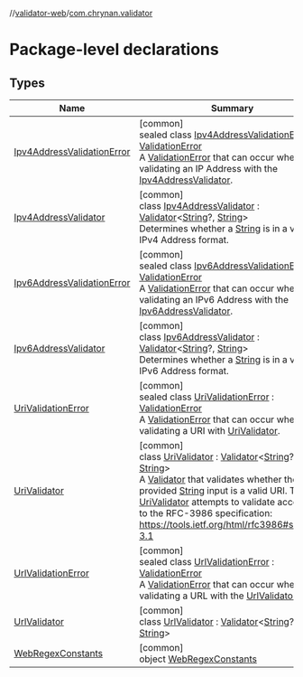 //[validator-web](../../index.md)/[com.chrynan.validator](index.md)

# Package-level declarations

## Types

| Name | Summary |
|---|---|
| [Ipv4AddressValidationError](-ipv4-address-validation-error/index.md) | [common]<br>sealed class [Ipv4AddressValidationError](-ipv4-address-validation-error/index.md) : [ValidationError](../../../validator-core/validator-core/com.chrynan.validator/-validation-error/index.md)<br>A [ValidationError](../../../validator-core/validator-core/com.chrynan.validator/-validation-error/index.md) that can occur when validating an IP Address with the [Ipv4AddressValidator](-ipv4-address-validator/index.md). |
| [Ipv4AddressValidator](-ipv4-address-validator/index.md) | [common]<br>class [Ipv4AddressValidator](-ipv4-address-validator/index.md) : [Validator](../../../validator-core/validator-core/com.chrynan.validator/-validator/index.md)&lt;[String](https://kotlinlang.org/api/latest/jvm/stdlib/kotlin/-string/index.html)?, [String](https://kotlinlang.org/api/latest/jvm/stdlib/kotlin/-string/index.html)&gt; <br>Determines whether a [String](https://kotlinlang.org/api/latest/jvm/stdlib/kotlin/-string/index.html) is in a valid IPv4 Address format. |
| [Ipv6AddressValidationError](-ipv6-address-validation-error/index.md) | [common]<br>sealed class [Ipv6AddressValidationError](-ipv6-address-validation-error/index.md) : [ValidationError](../../../validator-core/validator-core/com.chrynan.validator/-validation-error/index.md)<br>A [ValidationError](../../../validator-core/validator-core/com.chrynan.validator/-validation-error/index.md) that can occur when validating an IPv6 Address with the [Ipv6AddressValidator](-ipv6-address-validator/index.md). |
| [Ipv6AddressValidator](-ipv6-address-validator/index.md) | [common]<br>class [Ipv6AddressValidator](-ipv6-address-validator/index.md) : [Validator](../../../validator-core/validator-core/com.chrynan.validator/-validator/index.md)&lt;[String](https://kotlinlang.org/api/latest/jvm/stdlib/kotlin/-string/index.html)?, [String](https://kotlinlang.org/api/latest/jvm/stdlib/kotlin/-string/index.html)&gt; <br>Determines whether a [String](https://kotlinlang.org/api/latest/jvm/stdlib/kotlin/-string/index.html) is in a valid IPv6 Address format. |
| [UriValidationError](-uri-validation-error/index.md) | [common]<br>sealed class [UriValidationError](-uri-validation-error/index.md) : [ValidationError](../../../validator-core/validator-core/com.chrynan.validator/-validation-error/index.md)<br>A [ValidationError](../../../validator-core/validator-core/com.chrynan.validator/-validation-error/index.md) that can occur when validating a URI with [UriValidator](-uri-validator/index.md). |
| [UriValidator](-uri-validator/index.md) | [common]<br>class [UriValidator](-uri-validator/index.md) : [Validator](../../../validator-core/validator-core/com.chrynan.validator/-validator/index.md)&lt;[String](https://kotlinlang.org/api/latest/jvm/stdlib/kotlin/-string/index.html)?, [String](https://kotlinlang.org/api/latest/jvm/stdlib/kotlin/-string/index.html)&gt; <br>A [Validator](../../../validator-core/validator-core/com.chrynan.validator/-validator/index.md) that validates whether the provided [String](https://kotlinlang.org/api/latest/jvm/stdlib/kotlin/-string/index.html) input is a valid URI. This [UriValidator](-uri-validator/index.md) attempts to validate according to the RFC-3986 specification: https://tools.ietf.org/html/rfc3986#section-3.1 |
| [UrlValidationError](-url-validation-error/index.md) | [common]<br>sealed class [UrlValidationError](-url-validation-error/index.md) : [ValidationError](../../../validator-core/validator-core/com.chrynan.validator/-validation-error/index.md)<br>A [ValidationError](../../../validator-core/validator-core/com.chrynan.validator/-validation-error/index.md) that can occur when validating a URL with the [UrlValidator](-url-validator/index.md). |
| [UrlValidator](-url-validator/index.md) | [common]<br>class [UrlValidator](-url-validator/index.md) : [Validator](../../../validator-core/validator-core/com.chrynan.validator/-validator/index.md)&lt;[String](https://kotlinlang.org/api/latest/jvm/stdlib/kotlin/-string/index.html)?, [String](https://kotlinlang.org/api/latest/jvm/stdlib/kotlin/-string/index.html)&gt; |
| [WebRegexConstants](-web-regex-constants/index.md) | [common]<br>object [WebRegexConstants](-web-regex-constants/index.md) |
